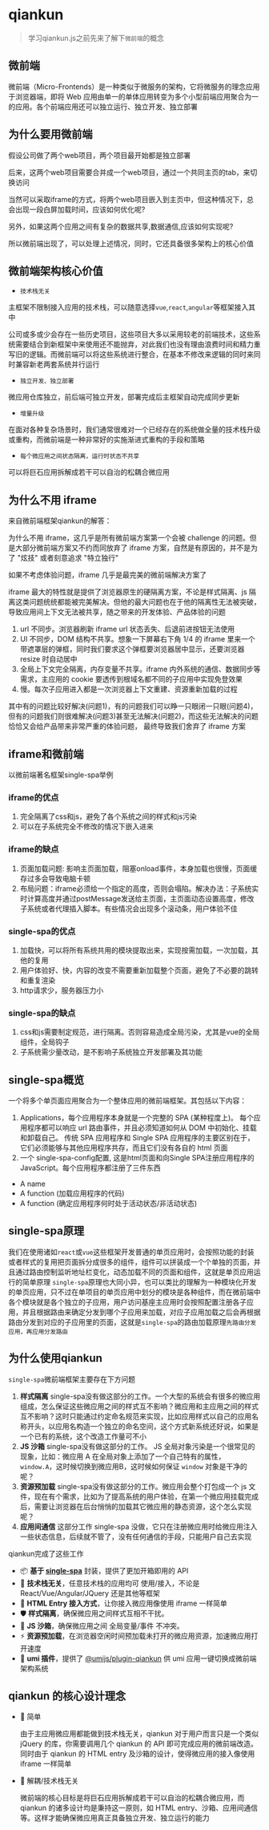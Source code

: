 # qiankun

> 学习qiankun.js之前先来了解下`微前端`的概念

## 微前端

微前端（Micro-Frontends）是一种类似于微服务的架构，它将微服务的理念应用于浏览器端，即将 Web 应用由单一的单体应用转变为多个小型前端应用聚合为一的应用。各个前端应用还可以独立运行、独立开发、独立部署

## 为什么要用微前端

假设公司做了两个web项目，两个项目最开始都是独立部署

后来，这两个web项目需要合并成一个web项目，通过一个共同主页的tab，来切换访问

当然可以采取iframe的方式，将两个web项目嵌入到主页中，但这种情况下，总会出现一段白屏加载时间，应该如何优化呢?

另外，如果这两个应用之间有复杂的数据共享,数据通信,应该如何实现呢?

所以微前端出现了，可以处理上述情况，同时，它还具备很多架构上的核心价值

## 微前端架构核心价值

- `技术栈无关`

主框架不限制接入应用的技术栈，可以随意选择`vue`,`react`,`angular`等框架接入其中

公司或多或少会存在一些历史项目，这些项目大多以采用较老的前端技术，这些系统需要结合到新框架中来使用还不能抛弃，对此我们也没有理由浪费时间和精力重写旧的逻辑。而微前端可以将这些系统进行整合，在基本不修改来逻辑的同时来同时兼容新老两套系统并行运行

- `独立开发、独立部署`

微应用仓库独立，前后端可独立开发，部署完成后主框架自动完成同步更新

- `增量升级`

在面对各种复杂场景时，我们通常很难对一个已经存在的系统做全量的技术栈升级或重构，而微前端是一种非常好的实施渐进式重构的手段和策略

- `每个微应用之间状态隔离，运行时状态不共享`

可以将巨石应用拆解成若干可以自治的松耦合微应用

## 为什么不用 iframe

来自微前端框架qiankun的解答：

为什么不用 iframe，这几乎是所有微前端方案第一个会被 challenge 的问题。但是大部分微前端方案又不约而同放弃了 iframe 方案，自然是有原因的，并不是为了 "炫技" 或者刻意追求 "特立独行"

如果不考虑体验问题，iframe 几乎是最完美的微前端解决方案了

iframe 最大的特性就是提供了浏览器原生的硬隔离方案，不论是样式隔离、js 隔离这类问题统统都能被完美解决。但他的最大问题也在于他的隔离性无法被突破，导致应用间上下文无法被共享，随之带来的开发体验、产品体验的问题

1. url 不同步。浏览器刷新 iframe url 状态丢失、后退前进按钮无法使用
2. UI 不同步，DOM 结构不共享。想象一下屏幕右下角 1/4 的 iframe 里来一个带遮罩层的弹框，同时我们要求这个弹框要浏览器居中显示，还要浏览器 resize 时自动居中
3. 全局上下文完全隔离，内存变量不共享。iframe 内外系统的通信、数据同步等需求，主应用的 cookie 要透传到根域名都不同的子应用中实现免登效果
4. 慢。每次子应用进入都是一次浏览器上下文重建、资源重新加载的过程

其中有的问题比较好解决(问题1)，有的问题我们可以睁一只眼闭一只眼(问题4)，但有的问题我们则很难解决(问题3)甚至无法解决(问题2)，而这些无法解决的问题恰恰又会给产品带来非常严重的体验问题， 最终导致我们舍弃了 iframe 方案

## iframe和微前端

以微前端著名框架single-spa举例

### iframe的优点

1. 完全隔离了css和js，避免了各个系统之间的样式和js污染
2. 可以在子系统完全不修改的情况下嵌入进来

### iframe的缺点

1. 页面加载问题: 影响主页面加载，阻塞onload事件，本身加载也很慢，页面缓存过多会导致电脑卡顿
2. 布局问题：iframe必须给一个指定的高度，否则会塌陷。解决办法：子系统实时计算高度并通过postMessage发送给主页面，主页面动态设置高度，修改子系统或者代理插入脚本。有些情况会出现多个滚动条，用户体验不佳

### single-spa的优点

1. 加载快，可以将所有系统共用的模块提取出来，实现按需加载，一次加载，其他的复用
2. 用户体验好、快，内容的改变不需要重新加载整个页面，避免了不必要的跳转和重复渲染
3. http请求少，服务器压力小

### single-spa的缺点

1. css和js需要制定规范，进行隔离。否则容易造成全局污染，尤其是vue的全局组件，全局钩子
2. 子系统需少量改动，是不影响子系统独立开发部署及其功能

## single-spa概览

一个将多个单页面应用聚合为一个整体应用的微前端框架。其包括以下内容：

1. Applications，每个应用程序本身就是一个完整的 SPA (某种程度上)。 每个应用程序都可以响应 url 路由事件，并且必须知道如何从 DOM 中初始化、挂载和卸载自己。 传统 SPA 应用程序和 Single SPA 应用程序的主要区别在于，它们必须能够与其他应用程序共存，而且它们没有各自的 html 页面
2. 一个 single-spa-config配置, 这是html页面和向Single SPA注册应用程序的JavaScript。每个应用程序都注册了三件东西

- A name
- A function (加载应用程序的代码)
- A function (确定应用程序何时处于活动状态/非活动状态)

## single-spa原理

我们在使用诸如`react`或`vue`这些框架开发普通的单页应用时，会按照功能的封装或者样式的复用把页面拆分成很多的组件，组件可以拼装成一个个单独的页面，并且通过路由控制监听地址栏变化，动态加载不同的页面和组件，这就是单页应用运行的简单原理
 `single-spa`原理也大同小异，也可以类比的理解为一种模块化开发的单页应用，只不过在单项目的单页应用中划分的模块是各种组件，而在微前端中各个模块就是各个独立的子应用，用户访问基座主应用时会按照配置注册各子应用，并且根据路由来确定分发到哪个子应用来加载，对应子应用加载之后会再根据路由分发到对应的子应用里的页面，这就是`single-spa`的路由加载原理`先路由分发应用，再应用分发路由`

## 为什么使用qiankun

`single-spa`微前端框架主要存在下方问题

1. **样式隔离**
   single-spa没有做这部分的工作。一个大型的系统会有很多的微应用组成，怎么保证这些微应用之间的样式互不影响？微应用和主应用之间的样式互不影响？这时只能通过约定命名规范来实现，比如应用样式以自己的应用名称开头，以应用名构造一个独立的命名空间，这个方式新系统还好说，如果是一个已有的系统，这个改造工作量可不小
2. **JS 沙箱**
   single-spa没有做这部分的工作。 JS 全局对象污染是一个很常见的现象，比如：微应用 A 在全局对象上添加了一个自己特有的属性，`window.A`，这时候切换到微应用B，这时候如何保证 `window` 对象是干净的呢？
3. **资源预加载**
   single-spa没有做这部分的工作。微应用会整个打包成一个 js 文件，现在有个需求，比如为了提高系统的用户体验，在第一个微应用挂载完成后，需要让浏览器在后台悄悄的加载其它微应用的静态资源，这个怎么实现呢？
4. **应用间通信**
   这部分工作 single-spa 没做，它只在注册微应用时给微应用注入一些状态信息，后续就不管了，没有任何通信的手段，只能用户自己去实现

qiankun完成了这些工作

- 📦 **基于 [single-spa](https://github.com/CanopyTax/single-spa)** 封装，提供了更加开箱即用的 API
- 📱 **技术栈无关**，任意技术栈的应用均可 使用/接入，不论是 React/Vue/Angular/JQuery 还是其他等框架
- 💪 **HTML Entry 接入方式**，让你接入微应用像使用 iframe 一样简单
- 🛡 **样式隔离**，确保微应用之间样式互相不干扰。
- 🧳 **JS 沙箱**，确保微应用之间 全局变量/事件 不冲突。
- ⚡️ **资源预加载**，在浏览器空闲时间预加载未打开的微应用资源，加速微应用打开速度
- 🔌 **umi 插件**，提供了 [@umijs/plugin-qiankun](https://github.com/umijs/plugins/tree/master/packages/plugin-qiankun) 供 umi 应用一键切换成微前端架构系统

## qiankun 的核心设计理念

- 🥄 简单

  由于主应用微应用都能做到技术栈无关，qiankun 对于用户而言只是一个类似 jQuery 的库，你需要调用几个 qiankun 的 API 即可完成应用的微前端改造。同时由于 qiankun 的 HTML entry 及沙箱的设计，使得微应用的接入像使用 iframe 一样简单

- 🍡 解耦/技术栈无关

  微前端的核心目标是将巨石应用拆解成若干可以自治的松耦合微应用，而 qiankun 的诸多设计均是秉持这一原则，如 HTML entry、沙箱、应用间通信等。这样才能确保微应用真正具备独立开发、独立运行的能力

